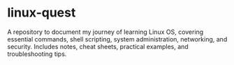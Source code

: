 # linux-quest
A repository to document my journey of learning Linux OS, covering essential commands, shell scripting, system administration, networking, and security. Includes notes, cheat sheets, practical examples, and troubleshooting tips.
